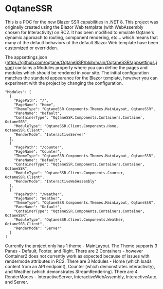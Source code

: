 # OqtaneSSR

This is a POC for the new Blazor SSR capabilities in .NET 8. This project was originally created using the Blazor Web template (with WebAssembly chosen for Interactivity) on RC2. It has been modified to emulate Oqtane's dynamic approach to routing, component rendering, etc... which means that many of the default behaviors of the default Blazor Web template have been customized or overridden.

The appsettings.json (https://github.com/oqtane/OqtaneSSR/blob/main/OqtaneSSR/appsettings.json) contains a Modules property where you can define the pages and modules which should be rendered in your site. The initial configuration matches the standard appearance for the Blazor template, however you can experiment with the project by changing the configuration.

```
"Modules": [
  {
    "PagePath": "/",
    "PageName": "Home",
    "ThemeType": "OqtaneSSR.Components.Themes.MainLayout, OqtaneSSR",
    "PaneName": "Default",
    "ContainerType": "OqtaneSSR.Components.Containers.Container, OqtaneSSR",
    "ModuleType": "OqtaneSSR.Client.Components.Home, OqtaneSSR.Client",
    "RenderMode": "InteractiveServer"
  },
  {
    "PagePath": "/counter",
    "PageName": "Counter",
    "ThemeType": "OqtaneSSR.Components.Themes.MainLayout, OqtaneSSR",
    "PaneName": "Default",
    "ContainerType": "OqtaneSSR.Components.Containers.Container, OqtaneSSR",
    "ModuleType": "OqtaneSSR.Client.Components.Counter, OqtaneSSR.Client",
    "RenderMode": "InteractiveWebAssembly"
  },
  {
    "PagePath": "/weather",
    "PageName": "Weather",
    "ThemeType": "OqtaneSSR.Components.Themes.MainLayout, OqtaneSSR",
    "PaneName": "Default",
    "ContainerType": "OqtaneSSR.Components.Containers.Container, OqtaneSSR",
    "ModuleType": "OqtaneSSR.Client.Components.Weather, OqtaneSSR.Client",
    "RenderMode": "Server"
  }
]
```

Currently the project only has 1 theme - MainLayout. The Theme supports 3 Panes - Default, Footer, and Right. There are 2 Containers - however Container2 does not currently work as expected because of issues with rendermode attributes in RC2. There are 3 Modules - Home (which loads content from an API endpoint), Counter (which demonstrates interactivity), and Weather (which demonstrates StreamRendering). There are 4 RenderModes - InteractiveServer, InteractiveWebAssembly, InteractiveAuto, and Server.





